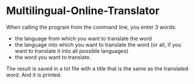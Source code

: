 # Multilingual-Online-Translator

When calling the program from the command line, you enter 3 words: 
- the language from which you want to translate the word
- the language into which you want to translate the word (or all, if you want to translate it into all possible languages) 
- the word you want to translate.

The result is saved in a txt file with a title that is the same as the translated word. And it is printed. 
